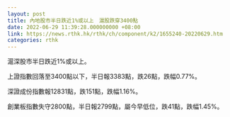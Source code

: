 ```yaml
---
layout: post
title: 內地股市半日跌近1%或以上　滬股跌穿3400點
date: 2022-06-29 11:39:28.000000000 +08:00
link: https://news.rthk.hk/rthk/ch/component/k2/1655240-20220629.htm
categories: rthk
---
```


滬深股市半日跌近1%或以上。

上證指數回落至3400點以下，半日報3383點，跌26點，跌幅0.77%。

深證成份指數報12831點，跌151點，跌幅1.16%。

創業板指數失守2800點，半日報2799點，屬今早低位，跌41點，跌幅1.45%。
